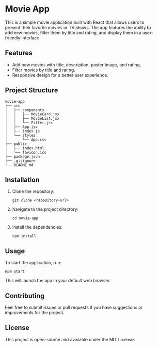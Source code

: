 # Movie App

This is a simple movie application built with React that allows users to present their favorite movies or TV shows. The app features the ability to add new movies, filter them by title and rating, and display them in a user-friendly interface.

## Features

- Add new movies with title, description, poster image, and rating.
- Filter movies by title and rating.
- Responsive design for a better user experience.

## Project Structure

```
movie-app
├── src
│   ├── components
│   │   ├── MovieCard.jsx
│   │   ├── MovieList.jsx
│   │   └── Filter.jsx
│   ├── App.jsx
│   ├── index.js
│   └── styles
│       └── App.css
├── public
│   ├── index.html
│   └── favicon.ico
├── package.json
├── .gitignore
└── README.md
```

## Installation

1. Clone the repository:
   ```
   git clone <repository-url>
   ```
2. Navigate to the project directory:
   ```
   cd movie-app
   ```
3. Install the dependencies:
   ```
   npm install
   ```

## Usage

To start the application, run:
```
npm start
```
This will launch the app in your default web browser.

## Contributing

Feel free to submit issues or pull requests if you have suggestions or improvements for the project.

## License

This project is open-source and available under the MIT License.